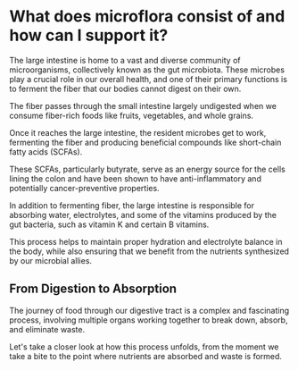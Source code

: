 # What does microflora consist of and how can I support it?

The large intestine is home to a vast and diverse community of microorganisms, collectively known as the gut microbiota. These microbes play a crucial role in our overall health, and one of their primary functions is to ferment the fiber that our bodies cannot digest on their own.

The fiber passes through the small intestine largely undigested when we consume fiber-rich foods like fruits, vegetables, and whole grains.

Once it reaches the large intestine, the resident microbes get to work, fermenting the fiber and producing beneficial compounds like short-chain fatty acids (SCFAs).

These SCFAs, particularly butyrate, serve as an energy source for the cells lining the colon and have been shown to have anti-inflammatory and potentially cancer-preventive properties.

In addition to fermenting fiber, the large intestine is responsible for absorbing water, electrolytes, and some of the vitamins produced by the gut bacteria, such as vitamin K and certain B vitamins.

This process helps to maintain proper hydration and electrolyte balance in the body, while also ensuring that we benefit from the nutrients synthesized by our microbial allies.

## **From Digestion to Absorption**

The journey of food through our digestive tract is a complex and fascinating process, involving multiple organs working together to break down, absorb, and eliminate waste.

Let's take a closer look at how this process unfolds, from the moment we take a bite to the point where nutrients are absorbed and waste is formed.